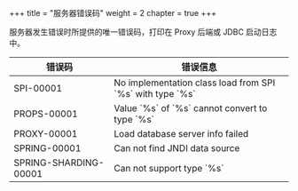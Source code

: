+++
title = "服务器错误码"
weight = 2
chapter = true
+++

服务器发生错误时所提供的唯一错误码，打印在 Proxy 后端或 JDBC 启动日志中。

| 错误码                 | 错误信息 |
| --------------------- | ------ |
| SPI-00001             | No implementation class load from SPI \`%s\` with type \`%s\` |
| PROPS-00001           | Value \`%s\` of \`%s\` cannot convert to type \`%s\` |
| PROXY-00001           | Load database server info failed |
| SPRING-00001          | Can not find JNDI data source |
| SPRING-SHARDING-00001 | Can not support type \`%s\` |
